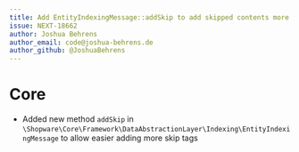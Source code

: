 ```yaml
---
title: Add EntityIndexingMessage::addSkip to add skipped contents more easily
issue: NEXT-18662
author: Joshua Behrens
author_email: code@joshua-behrens.de
author_github: @JoshuaBehrens
---
```

# Core
* Added new method `addSkip` in `\Shopware\Core\Framework\DataAbstractionLayer\Indexing\EntityIndexingMessage` to allow easier adding more skip tags
